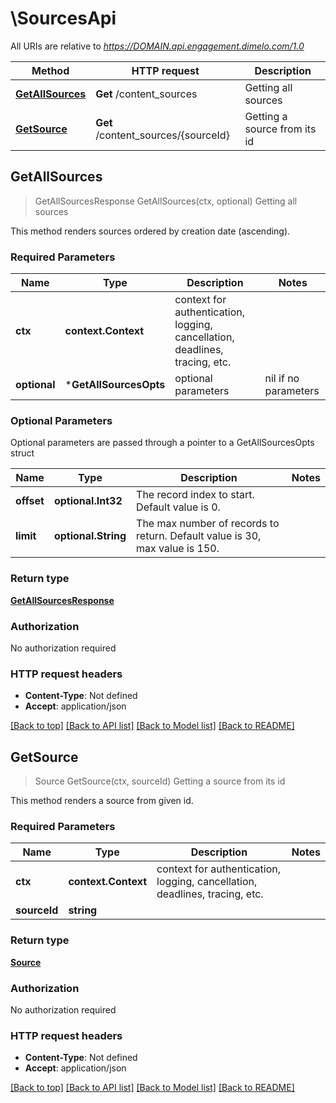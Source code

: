 # \SourcesApi

All URIs are relative to *https://DOMAIN.api.engagement.dimelo.com/1.0*

Method | HTTP request | Description
------------- | ------------- | -------------
[**GetAllSources**](SourcesApi.md#GetAllSources) | **Get** /content_sources | Getting all sources
[**GetSource**](SourcesApi.md#GetSource) | **Get** /content_sources/{sourceId} | Getting a source from its id



## GetAllSources

> GetAllSourcesResponse GetAllSources(ctx, optional)
Getting all sources

This method renders sources ordered by creation date (ascending).

### Required Parameters


Name | Type | Description  | Notes
------------- | ------------- | ------------- | -------------
**ctx** | **context.Context** | context for authentication, logging, cancellation, deadlines, tracing, etc.
 **optional** | ***GetAllSourcesOpts** | optional parameters | nil if no parameters

### Optional Parameters

Optional parameters are passed through a pointer to a GetAllSourcesOpts struct


Name | Type | Description  | Notes
------------- | ------------- | ------------- | -------------
 **offset** | **optional.Int32**| The record index to start. Default value is 0. | 
 **limit** | **optional.String**| The max number of records to return. Default value is 30, max value is 150. | 

### Return type

[**GetAllSourcesResponse**](GetAllSourcesResponse.md)

### Authorization

No authorization required

### HTTP request headers

- **Content-Type**: Not defined
- **Accept**: application/json

[[Back to top]](#) [[Back to API list]](../README.md#documentation-for-api-endpoints)
[[Back to Model list]](../README.md#documentation-for-models)
[[Back to README]](../README.md)


## GetSource

> Source GetSource(ctx, sourceId)
Getting a source from its id

This method renders a source from given id.

### Required Parameters


Name | Type | Description  | Notes
------------- | ------------- | ------------- | -------------
**ctx** | **context.Context** | context for authentication, logging, cancellation, deadlines, tracing, etc.
**sourceId** | **string**|  | 

### Return type

[**Source**](Source.md)

### Authorization

No authorization required

### HTTP request headers

- **Content-Type**: Not defined
- **Accept**: application/json

[[Back to top]](#) [[Back to API list]](../README.md#documentation-for-api-endpoints)
[[Back to Model list]](../README.md#documentation-for-models)
[[Back to README]](../README.md)

